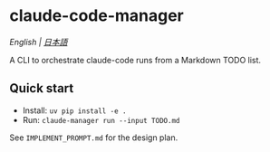 # claude-code-manager

*English | [日本語](README.ja.md)*

A CLI to orchestrate claude-code runs from a Markdown TODO list.

## Quick start

- Install: `uv pip install -e .`
- Run: `claude-manager run --input TODO.md`

See `IMPLEMENT_PROMPT.md` for the design plan.
